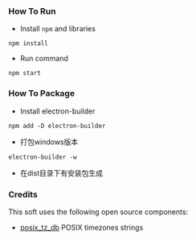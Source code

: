 ### How To Run ###

* Install `npm` and libraries
```
npm install
```
* Run command
```
npm start
```

### How To Package ###

* Install electron-builder
```
npm add -D electron-builder
```
* 打包windows版本
```
electron-builder -w
```
* 在dist目录下有安装包生成

### Credits

This soft uses the following open source components:

* [posix_tz_db](https://github.com/nayarsystems/posix_tz_db) POSIX timezones strings

